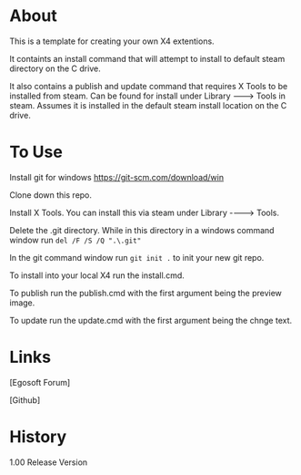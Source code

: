 # About

This is a template for creating your own X4 extentions.

It containts an install command that will attempt to install to default steam directory on the C drive.

It also contains a publish and update command that requires X Tools to be installed from steam. Can be found for install under Library ---> Tools in steam. Assumes it is installed in the default steam install location on the C drive.

# To Use

Install git for windows https://git-scm.com/download/win

Clone down this repo.

Install X Tools. You can install this via steam under Library ----> Tools.

Delete the .git directory. While in this directory in a windows command window run ```del /F /S /Q ".\.git"```

In the git command window run ```git init .``` to init your new git repo.

To install into your local X4 run the install.cmd. 

To publish run the publish.cmd with the first argument being the preview image.

To update run the update.cmd with the first argument being the chnge text.

# Links

[Egosoft Forum]

[Github]

# History

1.00 Release Version